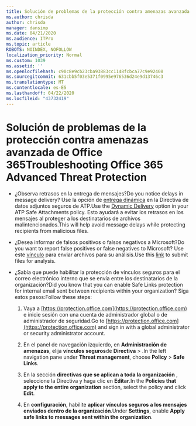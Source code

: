 ```yaml
---
title: Solución de problemas de la protección contra amenazas avanzada de Office 365
ms.author: chrisda
author: chrisda
manager: dansimp
ms.date: 04/21/2020
ms.audience: ITPro
ms.topic: article
ROBOTS: NOINDEX, NOFOLLOW
localization_priority: Normal
ms.custom: 1039
ms.assetid: ''
ms.openlocfilehash: c90c8e9cb23cba93883cc1148fcbca77c9e92408
ms.sourcegitcommit: 631cbb5f03e5371f0995e976536d24e9d13746c3
ms.translationtype: MT
ms.contentlocale: es-ES
ms.lasthandoff: 04/22/2020
ms.locfileid: "43732419"
---
```

# <a name="troubleshooting-office-365-advanced-threat-protection"></a><span data-ttu-id="86a78-102">Solución de problemas de la protección contra amenazas avanzada de Office 365</span><span class="sxs-lookup"><span data-stu-id="86a78-102">Troubleshooting Office 365 Advanced Threat Protection</span></span>

- <span data-ttu-id="86a78-103">¿Observa retrasos en la entrega de mensajes?</span><span class="sxs-lookup"><span data-stu-id="86a78-103">Do you notice delays in message delivery?</span></span> <span data-ttu-id="86a78-104">Use la opción de [entrega dinámica](https://docs.microsoft.com/office365/securitycompliance/dynamic-delivery-and-previewing) en la Directiva de datos adjuntos seguros de ATP.</span><span class="sxs-lookup"><span data-stu-id="86a78-104">Use the [Dynamic Delivery](https://docs.microsoft.com/office365/securitycompliance/dynamic-delivery-and-previewing) option in your ATP Safe Attachments policy.</span></span> <span data-ttu-id="86a78-105">Esto ayudará a evitar los retrasos en los mensajes al proteger a los destinatarios de archivos malintencionados.</span><span class="sxs-lookup"><span data-stu-id="86a78-105">This will help avoid message delays while protecting recipients from malicious files.</span></span>

- <span data-ttu-id="86a78-106">¿Desea informar de falsos positivos o falsos negativos a Microsoft?</span><span class="sxs-lookup"><span data-stu-id="86a78-106">Do you want to report false positives or false negatives to Microsoft?</span></span> <span data-ttu-id="86a78-107">Use este [vínculo](https://www.microsoft.com/wdsi/filesubmission/) para enviar archivos para su análisis.</span><span class="sxs-lookup"><span data-stu-id="86a78-107">Use this [link](https://www.microsoft.com/wdsi/filesubmission/) to submit files for analysis.</span></span>

- <span data-ttu-id="86a78-108">¿Sabía que puede habilitar la protección de vínculos seguros para el correo electrónico interno que se envía entre los destinatarios de la organización?</span><span class="sxs-lookup"><span data-stu-id="86a78-108">Did you know that you can enable Safe Links protection for internal email sent between recipients within your organization?</span></span> <span data-ttu-id="86a78-109">Siga estos pasos:</span><span class="sxs-lookup"><span data-stu-id="86a78-109">Follow these steps:</span></span>

  1. <span data-ttu-id="86a78-110">Vaya a [https://protection.office.com](https://protection.office.com) e inicie sesión con una cuenta de administrador global o de administrador de seguridad.</span><span class="sxs-lookup"><span data-stu-id="86a78-110">Go to [https://protection.office.com](https://protection.office.com) and sign in with a global administrator or security administrator account.</span></span>

  2. <span data-ttu-id="86a78-111">En el panel de navegación izquierdo, en **Administración de amenazas**, elija **vínculos seguros**de **Directiva** \> .</span><span class="sxs-lookup"><span data-stu-id="86a78-111">In the left navigation pane under **Threat management**, choose **Policy** \> **Safe Links**.</span></span>

  3. <span data-ttu-id="86a78-112">En la sección **directivas que se aplican a toda la organización** , seleccione la Directiva y haga clic en **Editar**.</span><span class="sxs-lookup"><span data-stu-id="86a78-112">In the **Policies that apply to the entire organization** section, select the policy and click **Edit**.</span></span>

  4. <span data-ttu-id="86a78-113">En **configuración**, habilite **aplicar vínculos seguros a los mensajes enviados dentro de la organización**.</span><span class="sxs-lookup"><span data-stu-id="86a78-113">Under **Settings**, enable **Apply safe links to messages sent within the organization**.</span></span>
